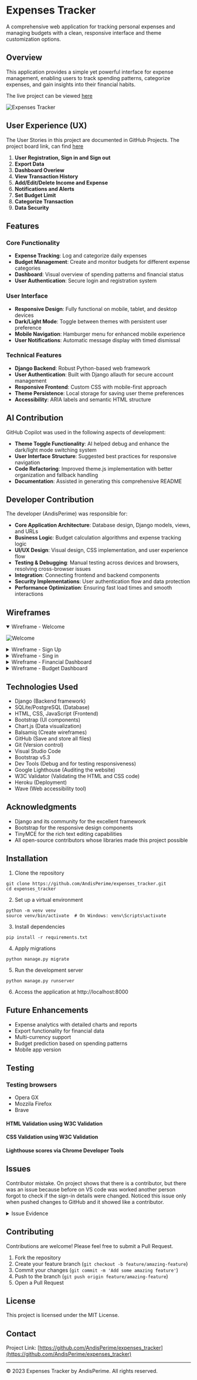 ﻿# Expenses Tracker

A comprehensive web application for tracking personal expenses and managing budgets with a clean, responsive interface and theme customization options.

## Overview

This application provides a simple yet powerful interface for expense management, enabling users to track spending patterns, categorize expenses, and gain insights into their financial habits.

The live project can be viewed [here](https://expenses-tracker-app1991-ca4d3c49a2b4.herokuapp.com/)


![Expenses Tracker](https://github.com/user-attachments/assets/241e8923-8d99-4cfe-8b27-231be6a75dea)


## User Experience (UX)

The User Stories in this project are documented in GitHub Projects. 
The project board link, can find [here](https://github.com/users/AndisPerime/projects/4)

1. **User Registration, Sign in and Sign out**
2. **Export Data**
3. **Dashboard Overiew**
4. **View Transaction History**
5. **Add/Edit/Delete Income and Expense**
6. **Notifications and Alerts**
7. **Set Budget Limit**
8. **Categorize Transaction**
9. **Data Security**


## Features

### Core Functionality
- **Expense Tracking**: Log and categorize daily expenses
- **Budget Management**: Create and monitor budgets for different expense categories
- **Dashboard**: Visual overview of spending patterns and financial status
- **User Authentication**: Secure login and registration system

### User Interface
- **Responsive Design**: Fully functional on mobile, tablet, and desktop devices
- **Dark/Light Mode**: Toggle between themes with persistent user preference
- **Mobile Navigation**: Hamburger menu for enhanced mobile experience
- **User Notifications**: Automatic message display with timed dismissal

### Technical Features
- **Django Backend**: Robust Python-based web framework
- **User Authentication**: Built with Django allauth for secure account management
- **Responsive Frontend**: Custom CSS with mobile-first approach
- **Theme Persistence**: Local storage for saving user theme preferences
- **Accessibility**: ARIA labels and semantic HTML structure

## AI Contribution

GitHub Copilot was used in the following aspects of development:

- **Theme Toggle Functionality**: AI helped debug and enhance the dark/light mode switching system
- **User Interface Structure**: Suggested best practices for responsive navigation
- **Code Refactoring**: Improved theme.js implementation with better organization and fallback handling
- **Documentation**: Assisted in generating this comprehensive README

## Developer Contribution

The developer (AndisPerime) was responsible for:

- **Core Application Architecture**: Database design, Django models, views, and URLs
- **Business Logic**: Budget calculation algorithms and expense tracking logic
- **UI/UX Design**: Visual design, CSS implementation, and user experience flow
- **Testing & Debugging**: Manual testing across devices and browsers, resolving cross-browser issues
- **Integration**: Connecting frontend and backend components
- **Security Implementations**: User authentication flow and data protection
- **Performance Optimization**: Ensuring fast load times and smooth interactions

## Wireframes
<details open>
<summary>Wireframe - Welcome </summary>  
   
![Welcome](https://github.com/user-attachments/assets/49c0e68f-0601-4538-bf56-d8049c56330d)


</details> 

<details>
<summary>Wireframe - Sign Up </summary>  

![sign up](https://github.com/user-attachments/assets/be86ca77-0c9b-4b49-b52e-a9e2dbfaffae)


</details> 

<details>
<summary>Wireframe - Sing in </summary>  

![sign in](https://github.com/user-attachments/assets/dc8d2a26-0164-4049-a896-5be33d800cc5)


</details> 

<details>
<summary>Wireframe - Financial Dashboard </summary>  

![financial dashboard](https://github.com/user-attachments/assets/350487d8-ef47-44f3-91c3-5eeca602a312)


</details> 

<details>
<summary>Wireframe - Budget Dashboard </summary>  

![budget dashboard](https://github.com/user-attachments/assets/456be24e-2658-4ae2-9d03-f95caa9d74fd)


</details> 


## Technologies Used

- Django (Backend framework)
- SQLite/PostgreSQL (Database)
- HTML, CSS, JavaScript (Frontend)
- Bootstrap (UI components)
- Chart.js (Data visualization)
- Balsamiq (Create wireframes)
- GitHub (Save and store all files) 
- Git (Version control)
- Visual Studio Code
- Bootstrap v5.3
- Dev Tools (Debug and for testing responsiveness)
- Google Lighthouse (Auditing the website)
- W3C Validator (Validating the HTML and CSS code)
- Heroku (Deployment)
- Wave (Web accessibility tool)

## Acknowledgments
- Django and its community for the excellent framework
- Bootstrap for the responsive design components
- TinyMCE for the rich text editing capabilities
- All open-source contributors whose libraries made this project possible

## Installation

1. Clone the repository
```
git clone https://github.com/AndisPerime/expenses_tracker.git
cd expenses_tracker
```

2. Set up a virtual environment
```
python -m venv venv
source venv/bin/activate  # On Windows: venv\Scripts\activate
```

3. Install dependencies
```
pip install -r requirements.txt
```

4. Apply migrations
```
python manage.py migrate
```

5. Run the development server
```
python manage.py runserver
```

6. Access the application at http://localhost:8000

## Future Enhancements

- Expense analytics with detailed charts and reports
- Export functionality for financial data
- Multi-currency support
- Budget prediction based on spending patterns
- Mobile app version

## Testing
  ### Testing browsers
  - Opera GX
  - Mozzila Firefox
  - Brave

#### **HTML Validation using W3C Validation**



#### **CSS Validation using W3C Validation**




#### **Lighthouse scores via Chrome Developer Tools**

## Issues
Contributor mistake. 
On project shows that there is a contributor, but there was an issue because before on VS code was worked another person forgot to check if the sign-in details were changed. 
Noticed this issue only when pushed changes to GitHub and it showed like a contributor.
<details>
<summary>Issue Evidence </summary>  
   
![1](https://github.com/user-attachments/assets/785f6ceb-3f9f-489a-83d0-e70c5eaee450)

![2](https://github.com/user-attachments/assets/a44e3a8a-27b4-4c5c-867d-79d8233b9b7a)

![3](https://github.com/user-attachments/assets/99d5dceb-f940-4468-9f14-a598faa7aebd)

![4](https://github.com/user-attachments/assets/04749c3b-699f-45e4-8ed2-6650838c3689)

</details> 



## Contributing

Contributions are welcome! Please feel free to submit a Pull Request.

1. Fork the repository
2. Create your feature branch (`git checkout -b feature/amazing-feature`)
3. Commit your changes (`git commit -m 'Add some amazing feature'`)
4. Push to the branch (`git push origin feature/amazing-feature`)
5. Open a Pull Request

## License

This project is licensed under the MIT License.

## Contact

Project Link: [https://github.com/AndisPerime/expenses_tracker](https://github.com/AndisPerime/expenses_tracker)

---

© 2023 Expenses Tracker by AndisPerime. All rights reserved.
